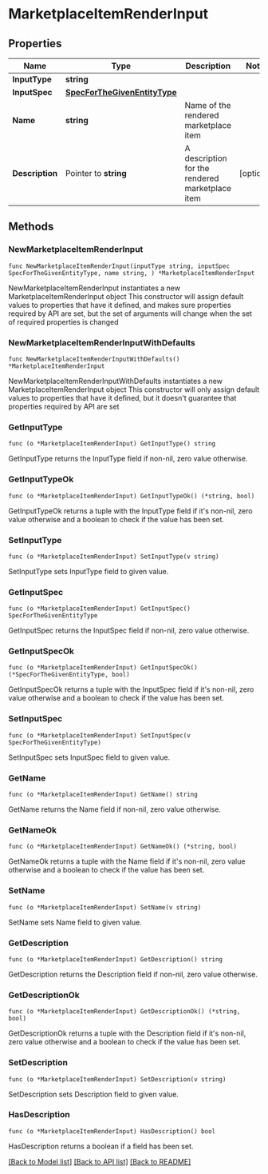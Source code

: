 # MarketplaceItemRenderInput

## Properties

Name | Type | Description | Notes
------------ | ------------- | ------------- | -------------
**InputType** | **string** |  | 
**InputSpec** | [**SpecForTheGivenEntityType**](SpecForTheGivenEntityType.md) |  | 
**Name** | **string** | Name of the rendered marketplace item | 
**Description** | Pointer to **string** | A description for the rendered marketplace item | [optional] 

## Methods

### NewMarketplaceItemRenderInput

`func NewMarketplaceItemRenderInput(inputType string, inputSpec SpecForTheGivenEntityType, name string, ) *MarketplaceItemRenderInput`

NewMarketplaceItemRenderInput instantiates a new MarketplaceItemRenderInput object
This constructor will assign default values to properties that have it defined,
and makes sure properties required by API are set, but the set of arguments
will change when the set of required properties is changed

### NewMarketplaceItemRenderInputWithDefaults

`func NewMarketplaceItemRenderInputWithDefaults() *MarketplaceItemRenderInput`

NewMarketplaceItemRenderInputWithDefaults instantiates a new MarketplaceItemRenderInput object
This constructor will only assign default values to properties that have it defined,
but it doesn't guarantee that properties required by API are set

### GetInputType

`func (o *MarketplaceItemRenderInput) GetInputType() string`

GetInputType returns the InputType field if non-nil, zero value otherwise.

### GetInputTypeOk

`func (o *MarketplaceItemRenderInput) GetInputTypeOk() (*string, bool)`

GetInputTypeOk returns a tuple with the InputType field if it's non-nil, zero value otherwise
and a boolean to check if the value has been set.

### SetInputType

`func (o *MarketplaceItemRenderInput) SetInputType(v string)`

SetInputType sets InputType field to given value.


### GetInputSpec

`func (o *MarketplaceItemRenderInput) GetInputSpec() SpecForTheGivenEntityType`

GetInputSpec returns the InputSpec field if non-nil, zero value otherwise.

### GetInputSpecOk

`func (o *MarketplaceItemRenderInput) GetInputSpecOk() (*SpecForTheGivenEntityType, bool)`

GetInputSpecOk returns a tuple with the InputSpec field if it's non-nil, zero value otherwise
and a boolean to check if the value has been set.

### SetInputSpec

`func (o *MarketplaceItemRenderInput) SetInputSpec(v SpecForTheGivenEntityType)`

SetInputSpec sets InputSpec field to given value.


### GetName

`func (o *MarketplaceItemRenderInput) GetName() string`

GetName returns the Name field if non-nil, zero value otherwise.

### GetNameOk

`func (o *MarketplaceItemRenderInput) GetNameOk() (*string, bool)`

GetNameOk returns a tuple with the Name field if it's non-nil, zero value otherwise
and a boolean to check if the value has been set.

### SetName

`func (o *MarketplaceItemRenderInput) SetName(v string)`

SetName sets Name field to given value.


### GetDescription

`func (o *MarketplaceItemRenderInput) GetDescription() string`

GetDescription returns the Description field if non-nil, zero value otherwise.

### GetDescriptionOk

`func (o *MarketplaceItemRenderInput) GetDescriptionOk() (*string, bool)`

GetDescriptionOk returns a tuple with the Description field if it's non-nil, zero value otherwise
and a boolean to check if the value has been set.

### SetDescription

`func (o *MarketplaceItemRenderInput) SetDescription(v string)`

SetDescription sets Description field to given value.

### HasDescription

`func (o *MarketplaceItemRenderInput) HasDescription() bool`

HasDescription returns a boolean if a field has been set.


[[Back to Model list]](../README.md#documentation-for-models) [[Back to API list]](../README.md#documentation-for-api-endpoints) [[Back to README]](../README.md)


